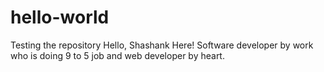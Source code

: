 # hello-world
Testing the repository
Hello,
Shashank Here! Software developer by work who is doing 9 to 5 job and web developer by heart.
